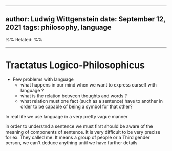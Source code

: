 

---
author: Ludwig Wittgenstein
date: September 12, 2021
tags:  philosophy, language 
---

%%
Related:
%%

---
# Tractatus Logico-Philosophicus
- Few problems with language 
	- what happens in our mind when we want to express ourself with language ?
	- what is the relation between thoughts and words ?
	- what relation must one fact (such as a sentence) have to another in order to be capable of being a symbol for that other?

In real life we use language in a very pretty vague manner

in order to understnd a sentence we must first should be aware of the meaning of components of sentence. It is very difficult to be very precise for ex. They called me. It means a group of people or a Third gender person, we can't deduce anything until we have further details